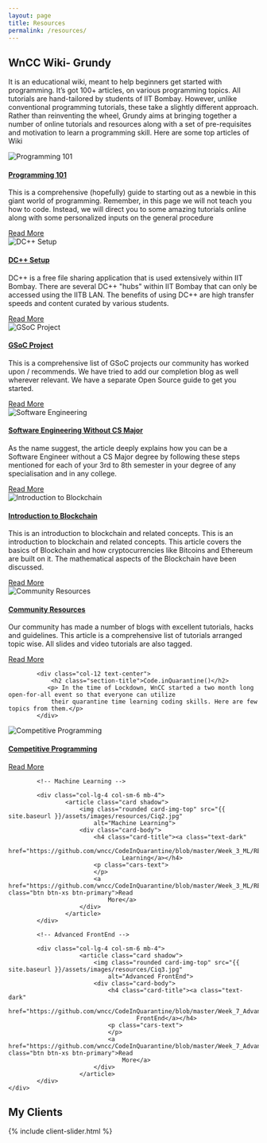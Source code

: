 ```yaml
---
layout: page
title: Resources
permalink: /resources/
---
```

<!-- blog -->
<section class="section">
    <div class="container">
        <div class="col-12 text-center">
            <h2 class="section-title">WnCC Wiki- Grundy</h2>
            <p>It is an educational wiki, meant to help beginners get started with programming. It’s got 100+ articles, on
            various programming topics. All tutorials are hand-tailored by students of IIT Bombay. However, unlike
            conventional programming tutorials, these take a slightly different approach. Rather than reinventing the
            wheel, Grundy aims at bringing together a number of online tutorials and resources along with a set of
            pre-requisites and motivation to learn a programming skill. Here are some top articles of Wiki</p>
        </div>

<!-- Programming_101 -->

<div class="row">
            <div class="col-lg-4 col-sm-6 mb-4">
                <article class="card shadow">
                    <img class="rounded card-img-top" src="{{ site.baseurl }}/assets/images/resources/wiki1.jpg"
                        alt="Programming 101">
                    <div class="card-body">
                        <h4 class="card-title"><a class="text-dark"
                                href="https://www.wncc-iitb.org/wiki/index.php/Programming_101">Programming 101</a></h4>
                        <p class="cars-text">This is a comprehensive (hopefully) guide to starting out as a newbie in
                            this giant world of programming. Remember, in this page we will not teach you how to code.
                            Instead, we will direct you to some amazing tutorials online along with some personalized
                            inputs on the general procedure
                        </p>
                        <a href="https://www.wncc-iitb.org/wiki/index.php/Programming_101" class="btn btn-xs btn-primary">Read More</a>
                    </div>
                </article>
            </div>

<!-- DC++ Setup -->
<div class="col-lg-4 col-sm-6 mb-4">
                <article class="card shadow">
                    <img class="rounded card-img-top" src="{{ site.baseurl }}/assets/images/resources/wiki2.png"
                        alt="DC++ Setup">
                    <div class="card-body">
                        <h4 class="card-title"><a class="text-dark"
                                href="https://www.wncc-iitb.org/wiki/index.php/DC%2B%2B_Setup">DC++ Setup</a></h4>
                        <p class="cars-text">DC++ is a free file sharing application that is used extensively within IIT
                            Bombay. There are several DC++ "hubs" within IIT Bombay that can only be accessed using the
                            IITB LAN. The benefits of using DC++ are high transfer speeds and content curated by various
                            students.</p>
                        <a href="https://www.wncc-iitb.org/wiki/index.php/DC%2B%2B_Setup"
                            class="btn btn-xs btn-primary">Read More</a>
                    </div>
                </article>
            </div>

<!-- GSoC_Project -->

<div class="col-lg-4 col-sm-6 mb-4">
                <article class="card shadow">
                    <img class="rounded card-img-top" src="{{ site.baseurl }}/assets/images/resources/wiki3.jpg"
                        alt="GSoC Project">
                    <div class="card-body">
                        <h4 class="card-title"><a class="text-dark"
                                href="https://www.wncc-iitb.org/wiki/index.php/GSoC_Projects">GSoC Project</a></h4>
                        <p class="cars-text">This is a comprehensive list of GSoC projects our community has worked upon
                            / recommends. We have tried to add our completion blog as well wherever relevant. We have a
                            separate Open Source guide to get you started.</p>
                        <a href="https://www.wncc-iitb.org/wiki/index.php/GSoC_Projects"
                            class="btn btn-xs btn-primary">Read More</a>
                    </div>
                </article>
            </div>


<!-- Software_ Engineering_ Without_ CS_ Major -->
<div class="col-lg-4 col-sm-6 mb-4">
                <article class="card shadow">
                    <img class="rounded card-img-top" src="{{ site.baseurl }}/assets/images/resources/wiki4.png"
                        alt="Software Engineering">
                    <div class="card-body">
                        <h4 class="card-title"><a class="text-dark"
                                href="https://www.wncc-iitb.org/wiki/index.php/Software_Engineering_Without_CS_Major">Software
                                Engineering Without CS Major</a></h4>
                        <p class="cars-text">As the name suggest, the article deeply explains how you can be a Software
                            Engineer without a CS Major degree by following these steps mentioned for each of your 3rd
                            to 8th semester in your degree of any specialisation and in any college.</p>
                        <a href="https://www.wncc-iitb.org/wiki/index.php/Software_Engineering_Without_CS_Major class="
                            btn btn-xs btn-primary">Read More</a>
                    </div>
                </article>
            </div>

<!-- Introduction_ to_ Blockchain -->
<div class="col-lg-4 col-sm-6 mb-4">
                <article class="card shadow">
                    <img class="rounded card-img-top" src="{{ site.baseurl }}/assets/images/resources/wiki5.png"
                        alt="Introduction to Blockchain">
                    <div class="card-body">
                        <h4 class="card-title"><a class="text-dark" href="
                            https://www.wncc-iitb.org/wiki/index.php/Introduction_to_Blockchain">Introduction to
                                Blockchain</a></h4>
                        <p class="cars-text">This is an introduction to blockchain and related concepts. This is an
                            introduction to blockchain and related concepts. This article covers the basics of
                            Blockchain and how cryptocurrencies like Bitcoins and Ethereum are built on it. The
                            mathematical aspects of the Blockchain have been discussed.</p>
                        <a href="https://www.wncc-iitb.org/wiki/index.php/Introduction_to_Blockchain"
                            class="btn btn-xs btn-primary">Read More</a>
                    </div>
                </article>
            </div>

<!-- Community_ Resources -->
<div class="col-lg-4 col-sm-6 mb-4">
                <article class="card shadow">
                    <img class="rounded card-img-top" src="{{ site.baseurl }}/assets/images/resources/wiki6.jpg"
                        alt="Community Resources">
                    <div class="card-body">
                        <h4 class="card-title"><a class="text-dark" href="
                            https://www.wncc-iitb.org/wiki/index.php/Community_Resources">Community Resources</a></h4>
                        <p class="cars-text">Our community has made a number of blogs with excellent tutorials, hacks
                            and guidelines. This article is a comprehensive list of tutorials arranged topic wise. All
                            slides and video tutorials are also tagged.</p>
                        <a href="https://www.wncc-iitb.org/wiki/index.php/Community_Resources"
                            class="btn btn-xs btn-primary">Read More</a>
                    </div>
                </article>
            </div>
        </div>
    </div>
</section>

<section class="section bg-light">
    <div class="container">
        
            <div class="col-12 text-center">
                <h2 class="section-title">Code.inQuarantine()</h2>
               <p> In the time of Lockdown, WnCC started a two month long open-for-all event so that everyone can utilize
                their quarantine time learning coding skills. Here are few topics from them.</p>
            </div>
        

<!-- Competitive Programming -->
<div class="row">
            <div class="col-lg-4 col-sm-6 mb-4">
                <article class="card shadow">
                    <img class="rounded card-img-top" src="{{ site.baseurl }}/assets/images/resources/Ciq1.jpg"
                        alt="Competitive Programming">
                    <div class="card-body">
                        <h4 class="card-title"><a class="text-dark"
                                href="https://github.com/wncc/CodeInQuarantine/blob/master/Week_2_CC/README.md">Competitive
                                Programming</a></h4>
                        <p class="cars-text">
                        </p>
                        <a href="https://github.com/wncc/CodeInQuarantine/blob/master/Week_2_CC/README.md" class="btn btn-xs btn-primary">Read More</a>
                    </div>
                </article>
            </div>

            <!-- Machine Learning -->
            
            <div class="col-lg-4 col-sm-6 mb-4">
                    <article class="card shadow">
                        <img class="rounded card-img-top" src="{{ site.baseurl }}/assets/images/resources/Ciq2.jpg"
                            alt="Machine Learning">
                        <div class="card-body">
                            <h4 class="card-title"><a class="text-dark"
                                    href="https://github.com/wncc/CodeInQuarantine/blob/master/Week_3_ML/README.md">Machine
                                    Learning</a></h4>
                            <p class="cars-text">
                            </p>
                            <a href="https://github.com/wncc/CodeInQuarantine/blob/master/Week_3_ML/README.md" class="btn btn-xs btn-primary">Read
                                More</a>
                        </div>
                    </article>
            </div>

            <!-- Advanced FrontEnd -->
               
            <div class="col-lg-4 col-sm-6 mb-4">
                        <article class="card shadow">
                            <img class="rounded card-img-top" src="{{ site.baseurl }}/assets/images/resources/Ciq3.jpg"
                                alt="Advanced FrontEnd">
                            <div class="card-body">
                                <h4 class="card-title"><a class="text-dark"
                                        href="https://github.com/wncc/CodeInQuarantine/blob/master/Week_7_AdvancedFrontEnd/README.md">Advanced
                                        FrontEnd</a></h4>
                                <p class="cars-text">
                                </p>
                                <a href="https://github.com/wncc/CodeInQuarantine/blob/master/Week_7_AdvancedFrontEnd/README.md" class="btn btn-xs btn-primary">Read
                                    More</a>
                            </div>
                        </article>
            </div>
    </div>
</section>
<!-- /blog -->

<!-- clients -->
<section class="section bg-light">
  <div class="container">
    <div class="row">
      <div class="col-12 text-center">
        <h2 class="section-title">My Clients</h2>
      </div>
    </div>
    {% include client-slider.html %}
  </div>
</section>
<!-- /clients -->
